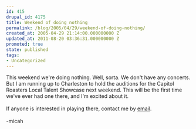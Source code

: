 ```yaml
---
id: 415
drupal_id: 4175
title: Weekend of doing nothing
permalink: /blog/2005/04/29/weekend-of-doing-nothing/
created_at: 2005-04-29 21:14:00.000000000 Z
updated_at: 2011-08-20 03:36:31.000000000 Z
promoted: true
state: published
tags:
- Uncategorized
---
```

This weekend we're doing nothing. Well, sorta. We don't have any concerts. But I am running up to Charleston to hold the auditions for the Capitol Roasters Local Talent Showcase next weekend. This will be the first time we've ever had one there, and I'm excited about it.<br /><br />If anyone is interested in playing there, contact me by <a href="mailto:micahtredding@yahoo.com">email</a>.<br /><br />-micah
